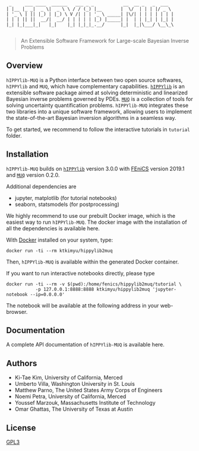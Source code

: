 ```
 _     ___ ____  ______   ___ _ _           __  __ _   _  ___  
| |__ |_ _|  _ \|  _ \ \ / / (_) |__       |  \/  | | | |/ _ \ 
| '_ \ | || |_) | |_) \ V /| | | '_ \ _____| |\/| | | | | | | |
| | | || ||  __/|  __/ | | | | | |_) |_____| |  | | |_| | |_| |
|_| |_|___|_|   |_|    |_| |_|_|_.__/      |_|  |_|\___/ \__\_\
                                                               
```

> An Extensible Software Framework for Large-scale Bayesian Inverse Problems

## Overview

`hIPPYlib-MUQ` is a Python interface between two open source softwares, `hIPPYlib` 
and `MUQ`, which have complementary capabilities. [`hIPPYlib`](https://hippylib.github.io) is an extensible 
software package aimed at solving deterministic and linearized Bayesian inverse 
problems governed by PDEs.
[`MUQ`](http://muq.mit.edu/) is a collection of tools for solving uncertainty quantification problems. 
`hIPPYlib-MUQ` integrates these two libraries into a unique software framework, 
allowing users to implement the state-of-the-art Bayesian inversion algorithms 
in a seamless way. 

To get started, we recommend to follow the interactive tutorials in `tutorial`
folder.

## Installation

`hIPPYlib-MUQ` builds on [`hIPPYlib`](https://github.com/hippylib/hippylib)
version 3.0.0 with [FEniCS](https://fenicsproject.org/) version 2019.1 and
[`MUQ`](https://bitbucket.org/mituq/muq2/src/master/) version 0.2.0.

Additional dependencies are 

- jupyter, matplotlib (for tutorial notebooks)
- seaborn, statsmodels (for postprocessing)

We highly recommend to use our prebuilt Docker image, which is the easiest way
to run `hIPPYlib-MUQ`. The docker image with the installation of all the
dependencies is available here.

With [Docker](https://www.docker.com/) installed on your system, type: 
```
docker run -ti --rm ktkimyu/hippylib2muq
```
Then, `hIPPYlib-MUQ` is available within the generated Docker container.

If you want to run interactive notebooks directly, please type

``` 
docker run -ti --rm -v $(pwd):/home/fenics/hippylib2muq/tutorial \ 
           -p 127.0.0.1:8888:8888 ktkimyu/hippylib2muq 'jupyter-notebook --ip=0.0.0.0' 
``` 
The notebook will be available at the following address in your web-browser.

## Documentation

A complete API documentation of `hIPPYlib-MUQ` is available here.

## Authors

- Ki-Tae Kim, University of California, Merced
- Umberto Villa, Washington University in St. Louis
- Matthew Parno, The United States Army Corps of Engineers 
- Noemi Petra, University of California, Merced
- Youssef Marzouk, Massachusetts Institute of Technology
- Omar Ghattas, The University of Texas at Austin

## License

[GPL3](./LICENSE)
